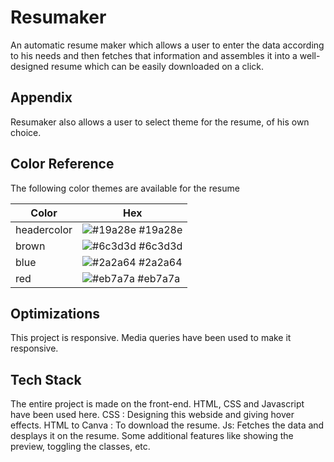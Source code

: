 # Resumaker

 An automatic resume maker which allows a user to enter the data according to his needs and then fetches that information and assembles it into a well-designed resume which can be easily downloaded on a click.



## Appendix

Resumaker also allows a user to select theme for the resume, of his own choice.
## Color Reference
The following color themes are available for the resume

| Color             | Hex                                                                |
| ----------------- | ------------------------------------------------------------------ |
| headercolor | ![#19a28e](https://via.placeholder.com/10/19a28e?text=+) #19a28e |
| brown| ![#6c3d3d](https://via.placeholder.com/10/6c3d3d?text=+) #6c3d3d|
| blue | ![#2a2a64](https://via.placeholder.com/10/2a2a64?text=+) #2a2a64 |
| red | ![#eb7a7a](https://via.placeholder.com/10/eb7a7a?text=+) #eb7a7a |


## Optimizations

This project is responsive. Media queries have been used to make it responsive.


## Tech Stack

The entire project is made on the front-end. HTML, CSS and Javascript have been used here.
CSS : Designing this webside and giving hover effects. 
HTML to Canva : To download the resume.
Js: Fetches the data and desplays it on the resume. Some additional features like showing the preview, toggling the classes, etc.

